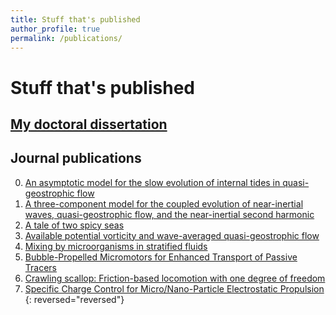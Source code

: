 ```yaml
---
title: Stuff that's published
author_profile: true
permalink: /publications/
---
```


# Stuff that's published

## [My doctoral dissertation][]

## Journal publications

0. [An asymptotic model for the slow evolution of internal tides in quasi-geostrophic flow][8]
0. [A three-component model for the coupled evolution of near-inertial waves, quasi-geostrophic flow, and the near-inertial second harmonic][7]
0. [A tale of two spicy seas][6]
0. [Available potential vorticity and wave-averaged quasi-geostrophic flow][5]
0. [Mixing by microorganisms in stratified fluids][4]
0. [Bubble-Propelled Micromotors for Enhanced Transport of Passive Tracers][3]
0. [Crawling scallop: Friction-based locomotion with one degree of freedom][2]
0. [Specific Charge Control for Micro/Nano-Particle Electrostatic Propulsion][1]
{: reversed="reversed"}

[My doctoral dissertation]: https://glwagner.github.io/assets/pdf/glwDissertation.pdf 

[8]: https://glwagner.github.io/assets/pdf/hydrostaticWaveEqn-arxiv-2017.pdf 
[7]: https://glwagner.github.io/assets/pdf/threeComponentModel-JFM-2016.pdf
[6]: http://tos.org/oceanography/article/a-tale-of-two-spicy-seas
[5]: https://glwagner.github.io/assets/pdf/availablePotentialVorticity-JFM-2015.pdf
[4]: https://glwagner.github.io/assets/pdf/stratifiedMixingMicros-JMR-2014.pdf
[3]: https://glwagner.github.io/assets/pdf/mixingBubbles-Langmuir-2014.pdf
[2]: https://glwagner.github.io/assets/pdf/crawlingScallop-JTheorBiol-2013.pdf
[1]: https://glwagner.github.io/assets/pdf/electrostaticPropulsion-AIAA-2009.pdf
